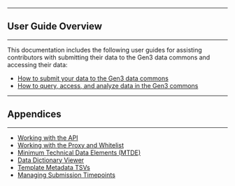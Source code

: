 * * *
## User Guide Overview
* * *

This documentation includes the following user guides for assisting contributors with submitting their data to the Gen3 data commons and accessing their data:

* [How to submit your data to the Gen3 data commons](/user-guide/data-contribution/)
* [How to query, access, and analyze data in the Gen3 commons](/user-guide/data-access/)

* * *
## Appendices
* * *

* [Working with the API](/appencies/api/)
* [Working with the Proxy and Whitelist](/appencies/proxy-whitelist/)
* [Minimum Technical Data Elements (MTDE)](/appendices/mtde/)
* [Data Dictionary Viewer](/appencies/data-dictionary/)
* [Template Metadata TSVs](/appencies/template-tsvs/)
* [Managing Submission Timepoints](/appencies/timepoints/)
